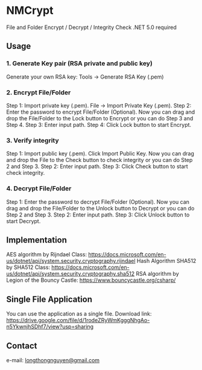 # NMCrypt
File and Folder Encrypt / Decrypt / Integrity Check
.NET 5.0 required

## Usage
### 1. Generate Key pair (RSA private and public key)
Generate your own RSA key:
Tools -> Generate RSA Key (.pem)

### 2. Encrypt File/Folder
Step 1: Import private key (.pem). File -> Import Private Key (.pem).
Step 2: Enter the password to encrypt File/Folder (Optional).
Now you can drag and drop the File/Folder to the Lock button to Encrypt or you can do Step 3 and Step 4.
Step 3: Enter input path.
Step 4: Click Lock button to start Encrypt.

### 3. Verify integrity
Step 1: Import public key (.pem). Click Import Public Key.
Now you can drag and drop the File to the Check button to check integrity or you can do Step 2 and Step 3.
Step 2: Enter input path.
Step 3: Click Check button to start check integrity.

### 4. Decrypt File/Folder
Step 1: Enter the password to decrypt File/Folder (Optional).
Now you can drag and drop the File/Folder to the Unlock button to Decrypt or you can do Step 2 and Step 3.
Step 2: Enter input path.
Step 3: Click Unlock button to start Decrypt.

## Implementation
AES algorithm by Rijndael Class: https://docs.microsoft.com/en-us/dotnet/api/system.security.cryptography.rijndael
Hash Algorithm SHA512 by SHA512 Class: https://docs.microsoft.com/en-us/dotnet/api/system.security.cryptography.sha512
RSA algorithm by Legion of the Bouncy Castle: https://www.bouncycastle.org/csharp/

## Single File Application
You can use the application as a single file.
Download link: https://drive.google.com/file/d/1rodeZRyWmKgggNhgAo-n5YkwnjhSDhf7/view?usp=sharing

## Contact
e-mail: longthongnguyen@gmail.com